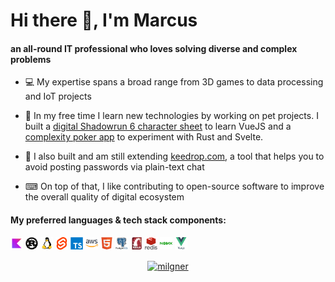 # Hi there 👋, I'm Marcus
#### an all-round IT professional who loves solving diverse and complex problems

- 💻 My expertise spans a broad range from 3D games to data processing and IoT projects

- 🔬 In my free time I learn new technologies by working on pet projects. I built a [digital Shadowrun 6 character sheet](https://github.com/milgner/sr6-character-sheet) to learn VueJS and a [complexity poker app](https://github.com/milgner/compoker) to experiment with Rust and Svelte.

- 🔐 I also built and am still extending [keedrop.com](https://keedrop.com/), a tool that helps you to avoid posting passwords via plain-text chat

- ⌨ On top of that, I like contributing to open-source software to improve the overall quality of digital ecosystem

#### My preferred languages & tech stack components:

<p align="left">
  <img src="https://github.com/devicons/devicon/raw/master/icons/kotlin/kotlin-original.svg" alt="kotlin" width="20" height="20" /> <img src="https://github.com/devicons/devicon/raw/master/icons/rust/rust-original.svg" alt="rust" width="20" height="20"/> <img src="https://github.com/devicons/devicon/raw/master/icons/linux/linux-original.svg" alt="linux" width="20" height="20"/> <img src="https://github.com/devicons/devicon/raw/master/icons/svelte/svelte-original.svg" alt="svelte" width="20" height="20"/> <img src="https://github.com/devicons/devicon/raw/master/icons/typescript/typescript-original.svg" alt="typescript" width="20" height="20"/> <img src="https://github.com/devicons/devicon/raw/master/icons/amazonwebservices/amazonwebservices-original-wordmark.svg" alt="aws" width="20" height="20"/> <img src="https://github.com/devicons/devicon/raw/master/icons/html5/html5-original.svg" alt="html5" width="20" height="20"/> <img src="https://github.com/devicons/devicon/raw/master/icons/postgresql/postgresql-original-wordmark.svg" alt="postgresql" width="20" height="20"/> <img src="https://github.com/devicons/devicon/raw/master/icons/rails/rails-original-wordmark.svg" alt="rails" width="20" height="20"/>  <img src="https://github.com/devicons/devicon/raw/master/icons/redis/redis-original-wordmark.svg" alt="redis" width="20" height="20"/> <img src="https://github.com/devicons/devicon/raw/master/icons/nginx/nginx-original.svg" alt="nginx" width="20" height="20"/> <img src="https://github.com/devicons/devicon/raw/master/icons/vuejs/vuejs-original-wordmark.svg" alt="vuejs" width="20" height="20"/> 
</p>
<p align="center">
<a href="https://stackoverflow.com/milgner" target="blank"><img align="center" src="https://cdn.jsdelivr.net/npm/simple-icons@3.0.1/icons/stackoverflow.svg" alt="milgner" height="20" width="20" /></a>
</p>
